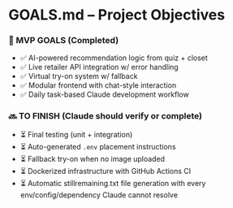 # GOALS.md – Project Objectives

### 🎯 MVP GOALS (Completed)
- ✅ AI-powered recommendation logic from quiz + closet
- ✅ Live retailer API integration w/ error handling
- ✅ Virtual try-on system w/ fallback
- ✅ Modular frontend with chat-style interaction
- ✅ Daily task-based Claude development workflow

### 🔜 TO FINISH (Claude should verify or complete)
- ⏳ Final testing (unit + integration)
- ⏳ Auto-generated `.env` placement instructions
- ⏳ Fallback try-on when no image uploaded
- ⏳ Dockerized infrastructure with GitHub Actions CI
- ⏳ Automatic stillremaining.txt file generation with every env/config/dependency Claude cannot resolve